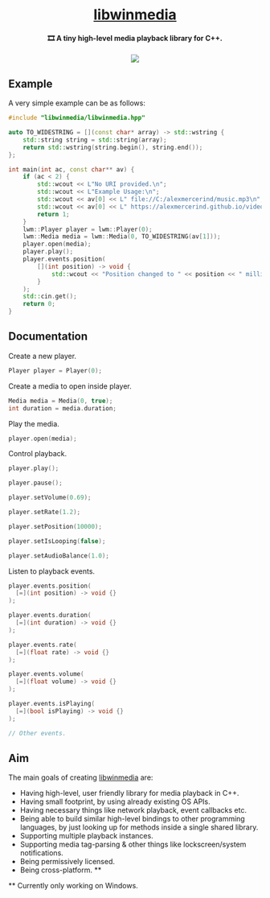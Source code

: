 <h1 align="center"><a href="https://github.com/libwinmedia/libwinmedia">libwinmedia</a></h1>
<h4 align="center">🎞 A tiny high-level media playback library for C++.</h4>


<p align="center"><img src="https://github.com/libwinmedia/libwinmedia/blob/assets/screenshot.jpg?raw=true"></img></p>

## Example

A very simple example can be as follows:

```cpp
#include "libwinmedia/libwinmedia.hpp"

auto TO_WIDESTRING = [](const char* array) -> std::wstring {
    std::string string = std::string(array);
    return std::wstring(string.begin(), string.end());
};

int main(int ac, const char** av) {
    if (ac < 2) {
        std::wcout << L"No URI provided.\n";
        std::wcout << L"Example Usage:\n";
        std::wcout << av[0] << L" file://C:/alexmercerind/music.mp3\n";
        std::wcout << av[0] << L" https://alexmercerind.github.io/video.mp4\n";
        return 1;
    }
    lwm::Player player = lwm::Player(0);
    lwm::Media media = lwm::Media(0, TO_WIDESTRING(av[1]));
    player.open(media);
    player.play();
    player.events.position(
        [](int position) -> void {
            std::wcout << "Position changed to " << position << " milliseconds.\n";
        }
    );
    std::cin.get();
    return 0;
}
```

## Documentation

Create a new player.

```cpp
Player player = Player(0);
```

Create a media to open inside player.

```cpp
Media media = Media(0, true);
int duration = media.duration;
```

Play the media.

```cpp
player.open(media);
```

Control playback.

```cpp
player.play();

player.pause();

player.setVolume(0.69);

player.setRate(1.2);

player.setPosition(10000);

player.setIsLooping(false);

player.setAudioBalance(1.0);
```

Listen to playback events.

```cpp
player.events.position(
  [=](int position) -> void {}
);

player.events.duration(
  [=](int duration) -> void {}
);

player.events.rate(
  [=](float rate) -> void {}
);

player.events.volume(
  [=](float volume) -> void {}
);

player.events.isPlaying(
  [=](bool isPlaying) -> void {}
);

// Other events.
```

## Aim

The main goals of creating [libwinmedia](https://github.com/libwinmedia/libwinmedia) are:
- Having high-level, user friendly library for media playback in C++.
- Having small footprint, by using already existing OS APIs.
- Having necessary things like network playback, event callbacks etc.
- Being able to build similar high-level bindings to other programming languages, by just looking up for methods inside a single shared library.
- Supporting multiple playback instances.
- Supporting media tag-parsing & other things like lockscreen/system notifications.
- Being permissively licensed.
- Being cross-platform. **

** Currently only working on Windows.
